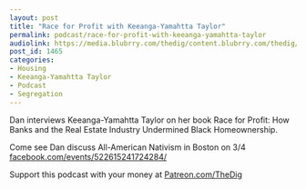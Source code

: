 ```yaml
---
layout: post
title: "Race for Profit with Keeanga-Yamahtta Taylor"
permalink: podcast/race-for-profit-with-keeanga-yamahtta-taylor
audiolink: https://media.blubrry.com/thedig/content.blubrry.com/thedig/The_Dig-EP_242-KYT.mp3
post_id: 1465
categories: 
- Housing
- Keeanga-Yamahtta Taylor
- Podcast
- Segregation
---
```


Dan interviews Keeanga-Yamahtta Taylor on her book 
Race for Profit: How Banks and the Real Estate Industry Undermined Black Homeownership. 

Come see Dan discuss All-American Nativism in Boston on 3/4 
[facebook.com/events/522615241724284/](http://facebook.com/events/522615241724284/)

Support this podcast with your money at 
[Patreon.com/TheDig](http://Patreon.com/TheDig)